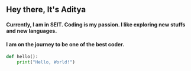 ## Hey there, It's Aditya

#### Currently, I am in SEIT. Coding is my passion. I like exploring new stuffs and new languages. 
#### I am on the journey to be one of the best coder.

```python
def hello():
    print("Hello, World!")



